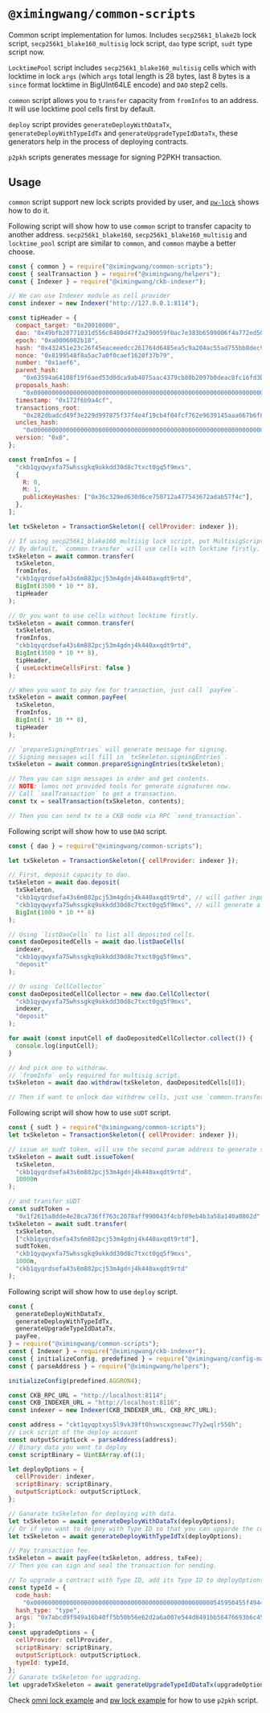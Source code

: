 # `@ximingwang/common-scripts`

Common script implementation for lumos. Includes `secp256k1_blake2b` lock script, `secp256k1_blake160_multisig` lock script, `dao` type script, `sudt` type script now.

`LocktimePool` script includes `secp256k1_blake160_multisig` cells which with locktime in lock `args` (which `args` total length is 28 bytes, last 8 bytes is a `since` format locktime in BigUInt64LE encode) and `DAO` step2 cells.

`common` script allows you to `transfer` capacity from `fromInfos` to an address. It will use locktime pool cells first by default.

`deploy` script provides `generateDeployWithDataTx`, `generateDeployWithTypeIdTx` and `generateUpgradeTypeIdDataTx`, these generators help in the process of deploying contracts.

`p2pkh` scripts generates message for signing P2PKH transaction.

## Usage

`common` script support new lock scripts provided by user, and [`pw-lock`](./examples/pw_lock/lock.ts) shows how to do it.

Following script will show how to use `common` script to transfer capacity to another address. `secp256k1_blake160`, `secp256k1_blake160_multisig` and `locktime_pool` script are similar to `common`, and `common` maybe a better choose.

```javascript
const { common } = require("@ximingwang/common-scripts");
const { sealTransaction } = require("@ximingwang/helpers");
const { Indexer } = require("@ximingwang/ckb-indexer");

// We can use Indexer module as cell provider
const indexer = new Indexer("http://127.0.0.1:8114");

const tipHeader = {
  compact_target: "0x20010000",
  dao: "0x49bfb20771031d556c8480d47f2a290059f0ac7e383b6509006f4a772ed50200",
  epoch: "0xa0006002b18",
  hash: "0x432451e23c26f45eaceeedcc261764d6485ea5c9a204ac55ad755bb8dec9a079",
  nonce: "0x8199548f8a5ac7a0f0caef1620f37b79",
  number: "0x1aef6",
  parent_hash:
    "0x63594a64108f19f6aed53d0dca9ab4075aac4379cb80b2097b0deac8fc16fd3b",
  proposals_hash:
    "0x0000000000000000000000000000000000000000000000000000000000000000",
  timestamp: "0x172f6b9a4cf",
  transactions_root:
    "0x282dbadcd49f3e229d997875f37f4e4f19cb4f04fcf762e9639145aaa667b6f8",
  uncles_hash:
    "0x0000000000000000000000000000000000000000000000000000000000000000",
  version: "0x0",
};

const fromInfos = [
  "ckb1qyqwyxfa75whssgkq9ukkdd30d8c7txct0gq5f9mxs",
  {
    R: 0,
    M: 1,
    publicKeyHashes: ["0x36c329ed630d6ce750712a477543672adab57f4c"],
  },
];

let txSkeleton = TransactionSkeleton({ cellProvider: indexer });

// If using secp256k1_blake160_multisig lock script, put MultisigScript to `fromInfos` for generate signing messages.
// By default, `common.transfer` will use cells with locktime firstly. `tipHeader` is required when you want to spent cells with locktime.
txSkeleton = await common.transfer(
  txSkeleton,
  fromInfos,
  "ckb1qyqrdsefa43s6m882pcj53m4gdnj4k440axqdt9rtd",
  BigInt(3500 * 10 ** 8),
  tipHeader
);

// Or you want to use cells without locktime firstly.
txSkeleton = await common.transfer(
  txSkeleton,
  fromInfos,
  "ckb1qyqrdsefa43s6m882pcj53m4gdnj4k440axqdt9rtd",
  BigInt(3500 * 10 ** 8),
  tipHeader,
  { useLocktimeCellsFirst: false }
);

// When you want to pay fee for transaction, just call `payFee`.
txSkeleton = await common.payFee(
  txSkeleton,
  fromInfos,
  BigInt(1 * 10 ** 8),
  tipHeader
);

// `prepareSigningEntries` will generate message for signing.
// Signing messages will fill in `txSkeleton.signingEntries`.
txSkeleton = await common.prepareSigningEntries(txSkeleton);

// Then you can sign messages in order and get contents.
// NOTE: lumos not provided tools for generate signatures now.
// Call `sealTransaction` to get a transaction.
const tx = sealTransaction(txSkeleton, contents);

// Then you can send tx to a CKB node via RPC `send_transaction`.
```

Following script will show how to use `DAO` script.

```javascript
const { dao } = require("@ximingwang/common-scripts");

let txSkeleton = TransactionSkeleton({ cellProvider: indexer });

// First, deposit capacity to dao.
txSkeleton = await dao.deposit(
  txSkeleton,
  "ckb1qyqrdsefa43s6m882pcj53m4gdnj4k440axqdt9rtd", // will gather inputs from this address.
  "ckb1qyqwyxfa75whssgkq9ukkdd30d8c7txct0gq5f9mxs", // will generate a dao cell with lock of this address.
  BigInt(1000 * 10 ** 8)
);

// Using `listDaoCells` to list all deposited cells.
const daoDepositedCells = await dao.listDaoCells(
  indexer,
  "ckb1qyqwyxfa75whssgkq9ukkdd30d8c7txct0gq5f9mxs",
  "deposit"
);

// Or using `CellCollector`
const daoDepositedCellCollector = new dao.CellCollector(
  "ckb1qyqwyxfa75whssgkq9ukkdd30d8c7txct0gq5f9mxs",
  indexer,
  "deposit"
);

for await (const inputCell of daoDepositedCellCollector.collect()) {
  console.log(inputCell);
}

// And pick one to withdraw.
// `fromInfo` only required for multisig script.
txSkeleton = await dao.withdraw(txSkeleton, daoDepositedCells[0]);

// Then if want to unlock dao withdrew cells, just use `common.transfer`.
```

Following script will show how to use `sUDT` script.

```javascript
const { sudt } = require("@ximingwang/common-scripts");
let txSkeleton = TransactionSkeleton({ cellProvider: indexer });

// issue an sudt token, will use the second param address to generate sudt token(it's lock hash).
txSkeleton = await sudt.issueToken(
  txSkeleton,
  "ckb1qyqrdsefa43s6m882pcj53m4gdnj4k440axqdt9rtd",
  10000n
);

// and transfer sUDT
const sudtToken =
  "0x1f2615a8dde4e28ca736ff763c2078aff990043f4cbf09eb4b3a58a140a0862d";
txSkeleton = await sudt.transfer(
  txSkeleton,
  ["ckb1qyqrdsefa43s6m882pcj53m4gdnj4k440axqdt9rtd"],
  sudtToken,
  "ckb1qyqwyxfa75whssgkq9ukkdd30d8c7txct0gq5f9mxs",
  1000n,
  "ckb1qyqrdsefa43s6m882pcj53m4gdnj4k440axqdt9rtd"
);
```

Following script will show how to use `deploy` script.

```javascript
const {
  generateDeployWithDataTx,
  generateDeployWithTypeIdTx,
  generateUpgradeTypeIdDataTx,
  payFee,
} = require("@ximingwang/common-scripts");
const { Indexer } = require("@ximingwang/ckb-indexer");
const { initializeConfig, predefined } = require("@ximingwang/config-manager");
const { parseAddress } = require("@ximingwang/helpers");

initializeConfig(predefined.AGGRON4);

const CKB_RPC_URL = "http://localhost:8114";
const CKB_INDEXER_URL = "http://localhost:8116";
const indexer = new Indexer(CKB_INDEXER_URL, CKB_RPC_URL);

const address = "ckt1qyqptxys5l9vk39ft0hswscxgseawc77y2wqlr558h";
// Lock script of the deploy account
const outputScriptLock = parseAddress(address);
// Binary data you want to deploy
const scriptBinary = Uint8Array.of(1);

let deployOptions = {
  cellProvider: indexer,
  scriptBinary: scriptBinary,
  outputScriptLock: outputScriptLock,
};

// Ganarate txSkeleton for deploying with data.
let txSkeleton = await generateDeployWithDataTx(deployOptions);
// Or if you want to delpoy with Type ID so that you can upgarde the contract in the future.
let txSkeleton = await generateDeployWithTypeIdTx(deployOptions);

// Pay transaction fee.
txSkeleton = await payFee(txSkeleton, address, txFee);
// Then you can sign and seal the transaction for sending.

// To upgrade a contract with Type ID, add its Type ID to deployOptions.
const typeId = {
  code_hash:
    "0x00000000000000000000000000000000000000000000000000545950455f4944",
  hash_type: "type",
  args: "0x7abcd9f949a16b40ff5b50b56e62d2a6a007e544d8491bb56476693b6c45fd27",
};
const upgradeOptions = {
  cellProvider: cellProvider,
  scriptBinary: scriptBinary,
  outputScriptLock: outputScriptLock,
  typeId: typeId,
};
// Ganarate txSkeleton for upgrading.
let upgradeTxSkeleton = await generateUpgradeTypeIdDataTx(upgradeOptions);
```

Check [omni lock example](https://github.com/nervosnetwork/lumos/blob/develop/examples/omni-lock-metamask/lib.ts) and [pw lock example](https://github.com/nervosnetwork/lumos/blob/develop/examples/pw-lock-metamask/lib.ts) for how to use `p2pkh` script.

